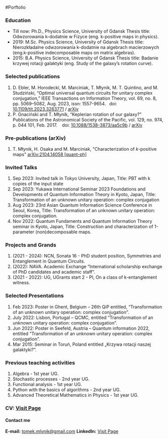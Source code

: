 #Porftolio 

### Education
* Till now: Ph.D., Physics Science, University of Gdansk Thesis title: Odwzorowania k-dodatnie w Fizyce (eng. k-positive maps in physics).
* 2019: M.Sc. Physics Science, University of Gdansk Thesis title: Nierozkładalne odwzorowania k-dodatnie na algebrach macierzowych (eng.k-positive indecomposable maps on matrix algebras).
* 2015: B.A. Physics Science, University of Gdansk Thesis title: Badanie krzywej rotacji galaktyki (eng. Study of the galaxy’s rotation curve).


### Selected publications
1. D. Ebler, M. Horodecki, M. Marciniak, T. Młynik, M. T. Quintino, and M. Studziński, “Optimal
universal quantum circuits for unitary complex conjugation,” IEEE Transactions on Information Theory,
vol. 69, no. 8, pp. 5069–5082, Aug. 2023, issn: 1557-9654.  doi: [10.1109/tit.2023.3263771](10.1109/tit.2023.3263771) / [arXiv](https://arxiv.org/abs/2206.00107)
2. P. Gnaciński and T. Młynik, “Keplerian rotation of our galaxy?” Publications of the Astronomical Society
of the Pacific, vol. 129, no. 974, p. 044 101, Feb. 2017.   doi: [10.1088/1538-3873/aa5c9b](10.1088/1538-3873/aa5c9b) / [arXiv](https://arxiv.org/abs/1503.01947)


### Pre-publications (arXiv)
1. T. Młynik, H. Osaka and M. Marciniak, "Characterization of $k$-positive maps" [arXiv:2104.14058 [quant-ph]](https://arxiv.org/abs/2104.14058) 


### Invited Talks
1. Sep 2023: Invited talk in Tokyo University, Japan, Title: PBT with k copies of the input state
2. Sep 2023: Yukawa International Seminar 2023 Foundations and Developments of Quantum Information Theory in Kyoto, Japan, Title: Transformation of an unknown unitary operation: complex conjugation
3. Aug 2023: 23rd Asian Quantum Information Science Conference in Seoul, Korea, Title: Transformation of an unknown unitary operation: complex conjugation.
4. Nov 2022: Quantum Fundaments and Quantum Information Theory seminar in Kyoto, Japan, Title: Construction and characterization of 1-parameter (non)decomposable maps.

### Projects and Grands
1. (2021 - 2024): NCN, Sonata 16 - PhD student position, Symmetries and Entanglement in Quantum Circuits.
2. (2022): NAVA. Academic Exchange “International scholarship exchange of PhD candidates and academic staff”.
3. (2021 - 2022): UG, UGrants start 2 - PI, On a class of k-entanglement witness.


### Selected Presentations
1. Feb 2023: Poster in Ghent, Belgium – 26th QiP entitled, “Transformation of an unknown unitary operation: complex conjugation”.
2. July 2022: Lisbon, Portugal – QCMC, entitled “Transformation of an unknown unitary operation: complex conjugation”.
3. Jun 2022: Poster in Seefeld, Austria – Quantum information 2022, entitled “Transformation of an unknown unitary operation: complex conjugation”.
4. Mar 2015: Seminar in Toruń, Poland entitled „Krzywa rotacji naszej galaktyki?”.

### Previous teaching activities 
1. Algebra - 1st year UG.
2. Stochastic processes - 2nd year UG.
3. Functional analysis - 1st year UG.
4. Python with the basics of algorithms - 2nd year UG.
5. Advanced Theoretical Mathematics in Physics - 1st year UG.


### **CV:**  <a href="https://github.com/MatuZale/T.Mlynik.github.io/blob/main/pdf/cv.pdf" target="_blank">Visit Page</a>

#### Contact me
**E-mail:**  <a href="mailto:tomek.mlynik@gmail.com">tomek.mlynik@gmail.com</a>
**LinkedIn:**  <a href="https://www.linkedin.com/in/tomasz-młynik-949659163/" target="_blank">Visit Page</a>

